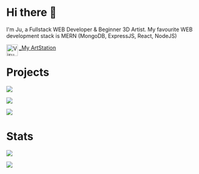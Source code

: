 # Hi there 👋

I'm Ju, a Fullstack WEB Developer & Beginner 3D Artist.
My favourite WEB development stack is MERN (MongoDB, ExpressJS, React, NodeJS)

<img align="left" alt="Visual Studio Code" width="30px" src="https://www.iconfinder.com/data/icons/logos-and-brands/512/27_Artstation_logo_logos-512.png" /> 
 
 [_My ArtStation](https://www.artstation.com/juthecutie)

# Projects
![](https://github-readme-stats.vercel.app/api/pin/?username=juthecutie&repo=f1-2020-restful-api)

![](https://github-readme-stats.vercel.app/api/pin/?username=juthecutie&repo=TCP_Reverse-Bind_Shell)

![](https://github-readme-stats.vercel.app/api/pin/?username=juthecutie&repo=chat-app)

# Stats
![](https://github-readme-stats.vercel.app/api?username=juthecutie&theme=cobalt)

![](https://github-readme-stats.vercel.app/api/top-langs/?username=juthecutie&hide=html&theme=cobalt)
<!--
**JuTheCutie/JuTheCutie** is a ✨ _special_ ✨ repository because its `README.md` (this file) appears on your GitHub profile.

Here are some ideas to get you started:

- 🔭 I’m currently working on ...
- 🌱 I’m currently learning ...
- 👯 I’m looking to collaborate on ...
- 🤔 I’m looking for help with ...
- 💬 Ask me about ...
- 📫 How to reach me: ...
- 😄 Pronouns: ...
- ⚡ Fun fact: ...
-->
